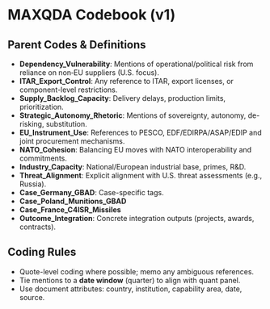 
# MAXQDA Codebook (v1)

## Parent Codes & Definitions
- **Dependency_Vulnerability**: Mentions of operational/political risk from reliance on non‑EU suppliers (U.S. focus).
- **ITAR_Export_Control**: Any reference to ITAR, export licenses, or component-level restrictions.
- **Supply_Backlog_Capacity**: Delivery delays, production limits, prioritization.
- **Strategic_Autonomy_Rhetoric**: Mentions of sovereignty, autonomy, de-risking, substitution.
- **EU_Instrument_Use**: References to PESCO, EDF/EDIRPA/ASAP/EDIP and joint procurement mechanisms.
- **NATO_Cohesion**: Balancing EU moves with NATO interoperability and commitments.
- **Industry_Capacity**: National/European industrial base, primes, R&D.
- **Threat_Alignment**: Explicit alignment with U.S. threat assessments (e.g., Russia).
- **Case_Germany_GBAD**: Case-specific tags.
- **Case_Poland_Munitions_GBAD**
- **Case_France_C4ISR_Missiles**
- **Outcome_Integration**: Concrete integration outputs (projects, awards, contracts).

## Coding Rules
- Quote-level coding where possible; memo any ambiguous references.
- Tie mentions to a **date window** (quarter) to align with quant panel.
- Use document attributes: country, institution, capability area, date, source.
